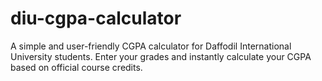 # diu-cgpa-calculator
A simple and user-friendly CGPA calculator for Daffodil International University students. Enter your grades and instantly calculate your CGPA based on official course credits.

